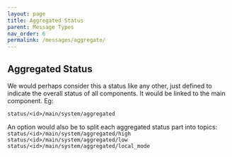 ```yaml
---
layout: page
title: Aggregated Status
parent: Message Types
nav_order: 6
permalink: /messages/aggregate/
---
```

## Aggregated Status
We would perhaps consider this a status like any other, just defined to indicate the overall status of all components. It would be linked to the main component. Eg:

`status/<id>/main/system/aggregated`

An option would also be to split each aggregated status part into topics:
`status/<id>/main/system/aggregated/high`
`status/<id>/main/system/aggregated/low`
`status/<id>/main/system/aggregated/local_mode`